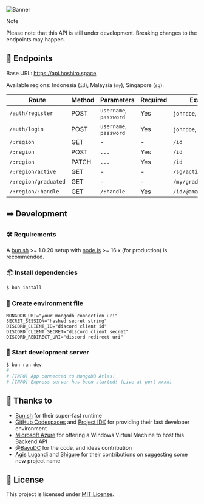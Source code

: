 ![Banner](https://ipfs.filebase.io/ipfs/QmQ6vrubUcakCixQUan7KQYXgt3c2GBnXSx9qd63J3e1By)

> [!NOTE]
> Please note that this API is still under development. Breaking changes to the endpoints may happen.

## 🚦 Endpoints

Base URL: https://api.hoshiro.space

Available regions: Indonesia (`id`), Malaysia (`my`), Singapore (`sg`).

| Route                | Method | Parameters             | Required | Examples               |
| -------------------- | ------ | ---------------------- | -------- | ---------------------- |
| `/auth/register`     | POST   | `username`, `password` | Yes      | `johndoe`, `john123`   |
| `/auth/login`        | POST   | `username`, `password` | Yes      | `johndoe`, `john123`   |
| `/:region`           | GET    | -                      | -        | `/id`                  |
| `/:region`           | POST   | `...`                  | Yes      | `/id`                  |
| `/:region`           | PATCH  | `...`                  | Yes      | `/id`                  |
| `/:region/active`    | GET    | -                      | -        | `/sg/active`           |
| `/:region/graduated` | GET    | -                      | -        | `/my/graduated`        |
| `/:region/:handle`   | GET    | `/:handle`             | Yes      | `/id/@amayaclorentine` |

## ➡️ Development

### 🛠️ Requirements

A [bun.sh](https://bun.sh) >= 1.0.20 setup with [node.js](https://nodejs.org) >= 16.x (for production) is recommended.

### 📦 Install dependencies

```sh
$ bun install
```

### 📝 Create environment file

```
MONGODB_URI="your mongodb connection uri"
SECRET_SESSION="hashed secret string"
DISCORD_CLIENT_ID="discord client id"
DISCORD_CLIENT_SECRET="discord client secret"
DISCORD_REDIRECT_URI="discord redirect uri"
```

### 🚀 Start development server

```sh
$ bun run dev
#
# [INFO] App connected to MongoDB Atlas!
# [INFO] Express server has been started! (Live at port xxxx)
```

## 💖 Thanks to

-   [Bun.sh](https://bun.sh) for their super-fast runtime
-   [GitHub Codespaces](https://github.com/codespaces) and [Project IDX](https://idx.dev) for providing their fast developer environment
-   [Microsoft Azure](https://azure.microsoft.com/en-us) for offering a Windows Virtual Machine to host this Backend API
-   [@BayuDC](https://github.com/BayuDC) for the code, and ideas contribution
-   [Agis Lugandi](https://www.instagram.com/lugandiagis) and [Shigure](https://www.facebook.com/ahmad.supriono.359) for their contributions on suggesting some new project name

## 📃 License

This project is licensed under [MIT License](./LICENSE).
